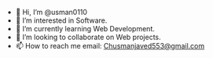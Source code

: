 - 👋 Hi, I’m @usman0110
- 👀 I’m interested in Software.
- 🌱 I’m currently learning Web Development.
- 💞️ I’m looking to collaborate on Web projects.
- 📫 How to reach me email: Chusmanjaved553@gmail.com
